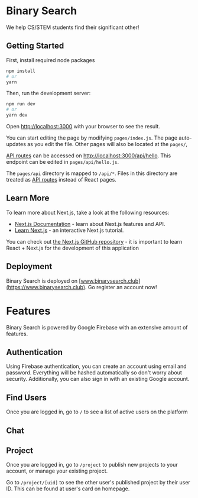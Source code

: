 # Binary Search

We help CS/STEM students find their significant other!

## Getting Started

First, install required node packages

```bash
npm install
# or
yarn
```

Then, run the development server:

```bash
npm run dev
# or
yarn dev
```

Open [http://localhost:3000](http://localhost:3000) with your browser to see the result.

You can start editing the page by modifying `pages/index.js`. The page auto-updates as you edit the file. Other pages will also be located at the `pages/`,

[API routes](https://nextjs.org/docs/api-routes/introduction) can be accessed on [http://localhost:3000/api/hello](http://localhost:3000/api/hello). This endpoint can be edited in `pages/api/hello.js`.

The `pages/api` directory is mapped to `/api/*`. Files in this directory are treated as [API routes](https://nextjs.org/docs/api-routes/introduction) instead of React pages.

## Learn More

To learn more about Next.js, take a look at the following resources:

- [Next.js Documentation](https://nextjs.org/docs) - learn about Next.js features and API.
- [Learn Next.js](https://nextjs.org/learn) - an interactive Next.js tutorial.

You can check out [the Next.js GitHub repository](https://github.com/vercel/next.js/) - it is important to learn React + Next.js for the development of this application

## Deployment

Binary Search is deployed on [www.binarysearch.club](https://www.binarysearch.club). Go register an account now!

# Features

Binary Search is powered by Google Firebase with an extensive amount of features.

## Authentication

Using Firebase authentication, you can create an account using email and password. Everything will be hashed automatically so don't worry about security. Additionally, you can also sign in with an existing Google account.

## Find Users

Once you are logged in, go to `/` to see a list of active users on the platform

## Chat

## Project

Once you are logged in, go to `/project` to publish new projects to your account, or manage your existing project.

Go to `/project/[uid]` to see the other user's published project by their user ID. This can be found at user's card on homepage.
